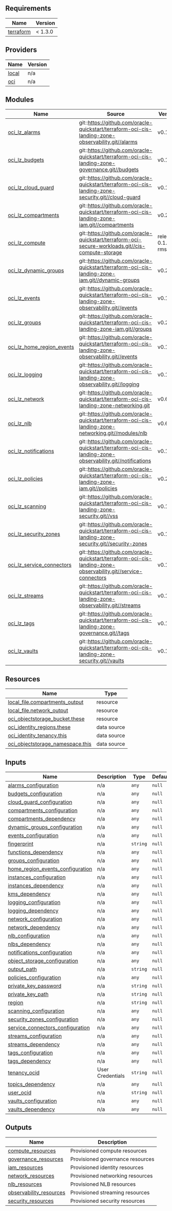 ## Requirements

| Name | Version |
|------|---------|
| <a name="requirement_terraform"></a> [terraform](#requirement\_terraform) | < 1.3.0 |

## Providers

| Name | Version |
|------|---------|
| <a name="provider_local"></a> [local](#provider\_local) | n/a |
| <a name="provider_oci"></a> [oci](#provider\_oci) | n/a |

## Modules

| Name | Source | Version |
|------|--------|---------|
| <a name="module_oci_lz_alarms"></a> [oci\_lz\_alarms](#module\_oci\_lz\_alarms) | git::https://github.com/oracle-quickstart/terraform-oci-cis-landing-zone-observability.git//alarms | v0.1.6 |
| <a name="module_oci_lz_budgets"></a> [oci\_lz\_budgets](#module\_oci\_lz\_budgets) | git::https://github.com/oracle-quickstart/terraform-oci-cis-landing-zone-governance.git//budgets | v0.1.2 |
| <a name="module_oci_lz_cloud_guard"></a> [oci\_lz\_cloud\_guard](#module\_oci\_lz\_cloud\_guard) | git::https://github.com/oracle-quickstart/terraform-oci-cis-landing-zone-security.git//cloud-guard | v0.1.5 |
| <a name="module_oci_lz_compartments"></a> [oci\_lz\_compartments](#module\_oci\_lz\_compartments) | git::https://github.com/oracle-quickstart/terraform-oci-cis-landing-zone-iam.git//compartments | v0.2.1 |
| <a name="module_oci_lz_compute"></a> [oci\_lz\_compute](#module\_oci\_lz\_compute) | git::https://github.com/oracle-quickstart/terraform-oci-secure-workloads.git//cis-compute-storage | release-0.1.4-rms |
| <a name="module_oci_lz_dynamic_groups"></a> [oci\_lz\_dynamic\_groups](#module\_oci\_lz\_dynamic\_groups) | git::https://github.com/oracle-quickstart/terraform-oci-cis-landing-zone-iam.git//dynamic-groups | v0.2.1 |
| <a name="module_oci_lz_events"></a> [oci\_lz\_events](#module\_oci\_lz\_events) | git::https://github.com/oracle-quickstart/terraform-oci-cis-landing-zone-observability.git//events | v0.1.6 |
| <a name="module_oci_lz_groups"></a> [oci\_lz\_groups](#module\_oci\_lz\_groups) | git::https://github.com/oracle-quickstart/terraform-oci-cis-landing-zone-iam.git//groups | v0.2.1 |
| <a name="module_oci_lz_home_region_events"></a> [oci\_lz\_home\_region\_events](#module\_oci\_lz\_home\_region\_events) | git::https://github.com/oracle-quickstart/terraform-oci-cis-landing-zone-observability.git//events | v0.1.6 |
| <a name="module_oci_lz_logging"></a> [oci\_lz\_logging](#module\_oci\_lz\_logging) | git::https://github.com/oracle-quickstart/terraform-oci-cis-landing-zone-observability.git//logging | v0.1.6 |
| <a name="module_oci_lz_network"></a> [oci\_lz\_network](#module\_oci\_lz\_network) | git::https://github.com/oracle-quickstart/terraform-oci-cis-landing-zone-networking.git | v0.6.6 |
| <a name="module_oci_lz_nlb"></a> [oci\_lz\_nlb](#module\_oci\_lz\_nlb) | git::https://github.com/oracle-quickstart/terraform-oci-cis-landing-zone-networking.git//modules/nlb | v0.6.6 |
| <a name="module_oci_lz_notifications"></a> [oci\_lz\_notifications](#module\_oci\_lz\_notifications) | git::https://github.com/oracle-quickstart/terraform-oci-cis-landing-zone-observability.git//notifications | v0.1.6 |
| <a name="module_oci_lz_policies"></a> [oci\_lz\_policies](#module\_oci\_lz\_policies) | git::https://github.com/oracle-quickstart/terraform-oci-cis-landing-zone-iam.git//policies | v0.2.1 |
| <a name="module_oci_lz_scanning"></a> [oci\_lz\_scanning](#module\_oci\_lz\_scanning) | git::https://github.com/oracle-quickstart/terraform-oci-cis-landing-zone-security.git//vss | v0.1.5 |
| <a name="module_oci_lz_security_zones"></a> [oci\_lz\_security\_zones](#module\_oci\_lz\_security\_zones) | git::https://github.com/oracle-quickstart/terraform-oci-cis-landing-zone-security.git//security-zones | v0.1.5 |
| <a name="module_oci_lz_service_connectors"></a> [oci\_lz\_service\_connectors](#module\_oci\_lz\_service\_connectors) | git::https://github.com/oracle-quickstart/terraform-oci-cis-landing-zone-observability.git//service-connectors | v0.1.6 |
| <a name="module_oci_lz_streams"></a> [oci\_lz\_streams](#module\_oci\_lz\_streams) | git::https://github.com/oracle-quickstart/terraform-oci-cis-landing-zone-observability.git//streams | v0.1.6 |
| <a name="module_oci_lz_tags"></a> [oci\_lz\_tags](#module\_oci\_lz\_tags) | git::https://github.com/oracle-quickstart/terraform-oci-cis-landing-zone-governance.git//tags | v0.1.2 |
| <a name="module_oci_lz_vaults"></a> [oci\_lz\_vaults](#module\_oci\_lz\_vaults) | git::https://github.com/oracle-quickstart/terraform-oci-cis-landing-zone-security.git//vaults | v0.1.5 |

## Resources

| Name | Type |
|------|------|
| [local_file.compartments_output](https://registry.terraform.io/providers/hashicorp/local/latest/docs/resources/file) | resource |
| [local_file.network_output](https://registry.terraform.io/providers/hashicorp/local/latest/docs/resources/file) | resource |
| [oci_objectstorage_bucket.these](https://registry.terraform.io/providers/oracle/oci/latest/docs/resources/objectstorage_bucket) | resource |
| [oci_identity_regions.these](https://registry.terraform.io/providers/oracle/oci/latest/docs/data-sources/identity_regions) | data source |
| [oci_identity_tenancy.this](https://registry.terraform.io/providers/oracle/oci/latest/docs/data-sources/identity_tenancy) | data source |
| [oci_objectstorage_namespace.this](https://registry.terraform.io/providers/oracle/oci/latest/docs/data-sources/objectstorage_namespace) | data source |

## Inputs

| Name | Description | Type | Default | Required |
|------|-------------|------|---------|:--------:|
| <a name="input_alarms_configuration"></a> [alarms\_configuration](#input\_alarms\_configuration) | n/a | `any` | `null` | no |
| <a name="input_budgets_configuration"></a> [budgets\_configuration](#input\_budgets\_configuration) | n/a | `any` | `null` | no |
| <a name="input_cloud_guard_configuration"></a> [cloud\_guard\_configuration](#input\_cloud\_guard\_configuration) | n/a | `any` | `null` | no |
| <a name="input_compartments_configuration"></a> [compartments\_configuration](#input\_compartments\_configuration) | n/a | `any` | `null` | no |
| <a name="input_compartments_dependency"></a> [compartments\_dependency](#input\_compartments\_dependency) | n/a | `any` | `null` | no |
| <a name="input_dynamic_groups_configuration"></a> [dynamic\_groups\_configuration](#input\_dynamic\_groups\_configuration) | n/a | `any` | `null` | no |
| <a name="input_events_configuration"></a> [events\_configuration](#input\_events\_configuration) | n/a | `any` | `null` | no |
| <a name="input_fingerprint"></a> [fingerprint](#input\_fingerprint) | n/a | `string` | `null` | no |
| <a name="input_functions_dependency"></a> [functions\_dependency](#input\_functions\_dependency) | n/a | `any` | `null` | no |
| <a name="input_groups_configuration"></a> [groups\_configuration](#input\_groups\_configuration) | n/a | `any` | `null` | no |
| <a name="input_home_region_events_configuration"></a> [home\_region\_events\_configuration](#input\_home\_region\_events\_configuration) | n/a | `any` | `null` | no |
| <a name="input_instances_configuration"></a> [instances\_configuration](#input\_instances\_configuration) | n/a | `any` | `null` | no |
| <a name="input_instances_dependency"></a> [instances\_dependency](#input\_instances\_dependency) | n/a | `any` | `null` | no |
| <a name="input_kms_dependency"></a> [kms\_dependency](#input\_kms\_dependency) | n/a | `any` | `null` | no |
| <a name="input_logging_configuration"></a> [logging\_configuration](#input\_logging\_configuration) | n/a | `any` | `null` | no |
| <a name="input_logging_dependency"></a> [logging\_dependency](#input\_logging\_dependency) | n/a | `any` | `null` | no |
| <a name="input_network_configuration"></a> [network\_configuration](#input\_network\_configuration) | n/a | `any` | `null` | no |
| <a name="input_network_dependency"></a> [network\_dependency](#input\_network\_dependency) | n/a | `any` | `null` | no |
| <a name="input_nlb_configuration"></a> [nlb\_configuration](#input\_nlb\_configuration) | n/a | `any` | `null` | no |
| <a name="input_nlbs_dependency"></a> [nlbs\_dependency](#input\_nlbs\_dependency) | n/a | `any` | `null` | no |
| <a name="input_notifications_configuration"></a> [notifications\_configuration](#input\_notifications\_configuration) | n/a | `any` | `null` | no |
| <a name="input_object_storage_configuration"></a> [object\_storage\_configuration](#input\_object\_storage\_configuration) | n/a | `any` | `null` | no |
| <a name="input_output_path"></a> [output\_path](#input\_output\_path) | n/a | `string` | `null` | no |
| <a name="input_policies_configuration"></a> [policies\_configuration](#input\_policies\_configuration) | n/a | `any` | `null` | no |
| <a name="input_private_key_password"></a> [private\_key\_password](#input\_private\_key\_password) | n/a | `string` | `null` | no |
| <a name="input_private_key_path"></a> [private\_key\_path](#input\_private\_key\_path) | n/a | `string` | `null` | no |
| <a name="input_region"></a> [region](#input\_region) | n/a | `string` | `null` | no |
| <a name="input_scanning_configuration"></a> [scanning\_configuration](#input\_scanning\_configuration) | n/a | `any` | `null` | no |
| <a name="input_security_zones_configuration"></a> [security\_zones\_configuration](#input\_security\_zones\_configuration) | n/a | `any` | `null` | no |
| <a name="input_service_connectors_configuration"></a> [service\_connectors\_configuration](#input\_service\_connectors\_configuration) | n/a | `any` | `null` | no |
| <a name="input_streams_configuration"></a> [streams\_configuration](#input\_streams\_configuration) | n/a | `any` | `null` | no |
| <a name="input_streams_dependency"></a> [streams\_dependency](#input\_streams\_dependency) | n/a | `any` | `null` | no |
| <a name="input_tags_configuration"></a> [tags\_configuration](#input\_tags\_configuration) | n/a | `any` | `null` | no |
| <a name="input_tags_dependency"></a> [tags\_dependency](#input\_tags\_dependency) | n/a | `any` | `null` | no |
| <a name="input_tenancy_ocid"></a> [tenancy\_ocid](#input\_tenancy\_ocid) | User Credentials | `string` | `null` | no |
| <a name="input_topics_dependency"></a> [topics\_dependency](#input\_topics\_dependency) | n/a | `any` | `null` | no |
| <a name="input_user_ocid"></a> [user\_ocid](#input\_user\_ocid) | n/a | `string` | `null` | no |
| <a name="input_vaults_configuration"></a> [vaults\_configuration](#input\_vaults\_configuration) | n/a | `any` | `null` | no |
| <a name="input_vaults_dependency"></a> [vaults\_dependency](#input\_vaults\_dependency) | n/a | `any` | `null` | no |

## Outputs

| Name | Description |
|------|-------------|
| <a name="output_compute_resources"></a> [compute\_resources](#output\_compute\_resources) | Provisioned compute resources |
| <a name="output_governance_resources"></a> [governance\_resources](#output\_governance\_resources) | Provisioned governance resources |
| <a name="output_iam_resources"></a> [iam\_resources](#output\_iam\_resources) | Provisioned identity resources |
| <a name="output_network_resources"></a> [network\_resources](#output\_network\_resources) | Provisioned networking resources |
| <a name="output_nlb_resources"></a> [nlb\_resources](#output\_nlb\_resources) | Provisioned NLB resources |
| <a name="output_observability_resources"></a> [observability\_resources](#output\_observability\_resources) | Provisioned streaming resources |
| <a name="output_security_resources"></a> [security\_resources](#output\_security\_resources) | Provisioned security resources |
